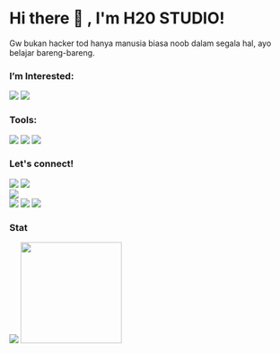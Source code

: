 # Hi there 👋 , I'm H20 STUDIO!
Gw bukan hacker tod hanya manusia biasa noob dalam segala hal, ayo belajar bareng-bareng.


### I’m Interested:
<p>
    <img src="https://img.shields.io/badge/Python-v3.7-blue" />
    <img src="https://img.shields.io/badge/PHP-5.3%20--%207.4-blue" />
</p>

### Tools:
<p>
    <img src="https://img.shields.io/badge/Linux-v5.1.3-blue" />
    <img src="https://img.shields.io/badge/Text%20Editor-Visual%20Studio%20Code-blue?&logo=visual%20studio%20code&logoColor=blue" />
    <img src="![Profile views](https://gpvc.arturio.dev/[h20-studio]" />
</p>


### Let's connect!
<p>
    <a href="https://www.youtube.com/c/HendarOfficial1" target="blank"><img src="https://img.shields.io/badge/YOUTUBE%3A-H20%20STUDIO-red" /></a>
    <img src="https://img.shields.io/youtube/channel/subscribers/UCzl4me0YC0wS6CW94Al4wJQ?style=social" /><br>
    <a href="https://wa.me/6285724875555?text=Halo%20gw%20real%20pemilik%20channel%20H20%20STUDIO" target="blank"><img src="https://img.shields.io/badge/Whatsapp-Klik%20untuk%20hubungi%20gw-green" /></a></br>
    <a href="https://medium.com/@bagusfe" target="blank"><img src="https://img.shields.io/badge/Bagus_Frayoga-30302f?style=flat&logo=medium" /></a>
    <a href="https://tw.bagusfe.com" target="blank"><img src="https://img.shields.io/badge/@bagusfe_-30302f?style=flat&logo=twitter" /></a>
    <a href="https://www.paypal.me/gewdfe" target="blank"><img src="https://ionicabizau.github.io/badges/paypal.svg" /></a>
</p>

### Stat
<p>
    <img src="https://github-readme-stats.vercel.app/api?username=h20-studio&hide=contribs,prs&show_icons=true&hide_border=true&title_color=000" />
    <img src="https://github-readme-stats.vercel.app/api/top-langs/?username=h20-studio&layout=compact" height=180 />
</p>


